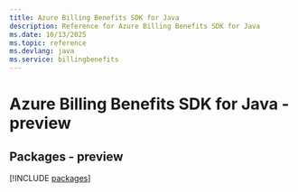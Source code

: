 ```yaml
---
title: Azure Billing Benefits SDK for Java
description: Reference for Azure Billing Benefits SDK for Java
ms.date: 10/13/2025
ms.topic: reference
ms.devlang: java
ms.service: billingbenefits
---
```

# Azure Billing Benefits SDK for Java - preview
## Packages - preview
[!INCLUDE [packages](billing-benefits-index.md)]